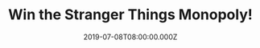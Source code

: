 ---
campaign-uuid: "c-196d46d1-2531-412d-b78c-263a6f0c412c"
type: "Competition"
category: "Gifts"
date: "2019-07-08T08:00:00.000Z"
end-date: "2019-08-08T23:59:00.000Z"
disable-form: false
is_promoted: false
has_entry_page: true
title: "Win the Stranger Things Monopoly!"
competition-description: "<p>Are you a Stranger Things fan? In order to celebrate\
  \ the release of the third season of Stranger Things we are giving away an exclusive\
  \ edition of Stranger Things Monopoly. In this Monopoly game inspired by the Netflix\
  \ Original Series, Stranger Things, Will Byers has gone missing. If you want to\
  \ find out what’s next… enter the form below for a chance to win it now.</p>\n"
hero-header: "Win the Stranger Things Monopoly!"
terms-confirmation: "N/A"
banner-img: "https://assets.expresslyapp.com/asset-ac1ea65d-ea1d-4d5c-8a15-a5c92cc3a976.jpg"
logo-left-href: "http://club.expressly.io"
logo-left-image: "https://assets.expresslyapp.com/asset-fedcffea-c5eb-47c5-ae4a-44b6b93a1a8b.jpg"
logo-left-title: "ExpresslyClub"
bg-image-hero: "https://assets.expresslyapp.com/asset-8ac91f7e-eccb-4594-8a69-c0bdc3f1c4af.jpg"
bg-image-first: "https://assets.expresslyapp.com/asset-ed72d25d-8f02-4293-97dd-5728463a9ff0.jpg"
section1-content: "<p>In this Monopoly game inspired by the Netflix Original Series,\
  \ Stranger Things, Will Byers has gone missing. Players choose an 80s-inspired token\
  \ or one \"ripped from the Upside Down\" to move around the board trying to find\
  \ him. Pretend to search the town of Hawkins and buy, sell, and trade locations\
  \ and vehicles from the show.</p>\n<p>The game includes Walkie-Talkie and Blinking\
  \ Lights cards, replacing Community Chest and Chance cards, while Forts and Hideouts\
  \ replace houses and hotels. Who will win the game and avoid getting trapped in\
  \ the Upside Down?</p>\n<p>Enter the form below for a chance to win and get ready\
  \ to scape from the Upside Down now!</p>\n"
entry-title: "Win the Stranger Things Monopoly!"
entry-content: "<p>Enter the draw to win the Stranger Things Monopoly by completing\
  \ the form below before 23:59 on the 8th of August 2019.</p>\n"
has-winner: false
prize-description: "The Stranger Things Monopoly."
special-conditions: "This competition is also available on: http://aaa.nme.com/competitons/stranger-things-monopoly-giveaway"
country-restrictions:
- "GB"
---